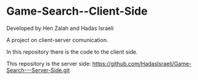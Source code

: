 # Game-Search--Client-Side

Developed by Hen Zalah and Hadas Israeli

A project on client-server comunication. 

In this repository there is the code to the client side.

This repository is the server side:
https://github.com/HadasIsraeli/Game-Search---Server-Side.git
